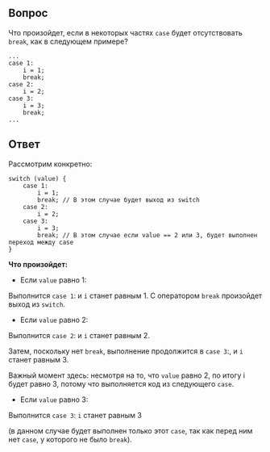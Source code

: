 ## Вопрос
Что произойдет, если в некоторых частях `case` будет отсутствовать `break`, как в следующем примере?
```
...
case 1:
    i = 1;
    break;
case 2:
    i = 2;
case 3:
    i = 3;
    break;
...
```
## Ответ
Рассмотрим конкретно:
```
switch (value) {
    case 1:
        i = 1;
        break; // В этом случае будет выход из switch
    case 2:
        i = 2;
    case 3:
        i = 3;
        break; // В этом случае если value == 2 или 3, будет выполнен переход между case
}
```
**Что произойдет:**

- Если `value` равно 1:

Выполнится `case 1`: и `i` станет равным 1.
С оператором `break` произойдет выход из `switch`.

- Если `value` равно 2:

Выполнится `case 2`: и `i` станет равным 2.

Затем, поскольку нет `break`, выполнение продолжится в `case 3`:, и `i` станет равным 3. 

Важный момент здесь: несмотря на то, что `value` равно 2, по итогу i будет равно 3, потому что выполняется код из следующего `case`.

- Если `value` равно 3:

Выполнится `case 3`: `i` станет равным 3 

(в данном случае будет выполнен только этот `case`, так как перед ним нет `case`, у которого не было `break`).
